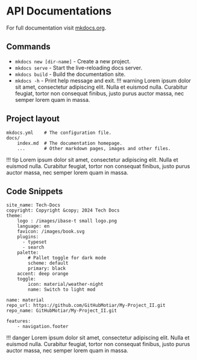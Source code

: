 # API Documentations

For full documentation visit [mkdocs.org](https://www.mkdocs.org).

## Commands

* `mkdocs new [dir-name]` - Create a new project.
* `mkdocs serve` - Start the live-reloading docs server.
* `mkdocs build` - Build the documentation site.
* `mkdocs -h` - Print help message and exit.
!!! warning
    Lorem ipsum dolor sit amet, consectetur adipiscing elit. Nulla et euismod
    nulla. Curabitur feugiat, tortor non consequat finibus, justo purus auctor
    massa, nec semper lorem quam in massa.

## Project layout

    mkdocs.yml    # The configuration file.
    docs/
        index.md  # The documentation homepage.
        ...       # Other markdown pages, images and other files.
!!! tip
    Lorem ipsum dolor sit amet, consectetur adipiscing elit. Nulla et euismod
    nulla. Curabitur feugiat, tortor non consequat finibus, justo purus auctor
    massa, nec semper lorem quam in massa.
## Code Snippets

    site_name: Tech-Docs
    copyright: Copyright &copy; 2024 Tech Docs
    theme:
        logo : /images/ibase-t small logo.png
        language: en
        favicon: /images/book.svg
        plugins:
          - typeset
          - search
        palette:
            # Pallet toggle for dark mode
            scheme: default
            primary: black
        accent: deep orange
        toggle:
            icon: material/weather-night
            name: Switch to light mod

    name: material
    repo_url: https://github.com/GitHubMotiar/My-Project_II.git
    repo_name: GitHubMotiar/My-Project_II.git

    features:
        - navigation.footer   
!!! danger
    Lorem ipsum dolor sit amet, consectetur adipiscing elit. Nulla et euismod
    nulla. Curabitur feugiat, tortor non consequat finibus, justo purus auctor
    massa, nec semper lorem quam in massa.  
